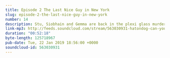 ```yaml
---
title: Episode 2 The Last Nice Guy in New York
slug: episode-2-the-last-nice-guy-in-new-york
number: 14
description: Stu, Siobhain and Gemma are back in the plexi glass murder cube to talk Manic Pixie Dream Girls, the tremendous piece of imagery provided by the red ladle and a very special game of Fantasy PR ™. Join us on twitter, where our favourite sport is &#35;freebasinggggg at @stuartmcp @siobhainma and @gemmaflynn, that email again is gemlflynn@gmail.com, you know what it&#39;s for.
link-mp3: http://feeds.soundcloud.com/stream/563030931-hatondog-can-you-just-say-ep14-episode-2-the-last-nice-guy-in-new-york.mp3
duration: "00:52:18"
byte-length: 125718967
pub-date: Tue, 22 Jan 2019 18:56:00 +0000
soundcloud-id: 563030931
---
```

